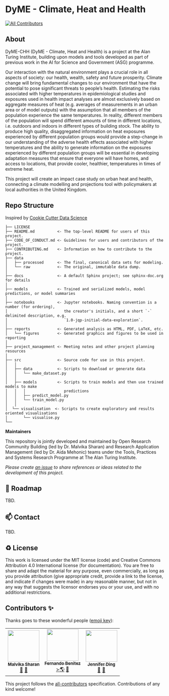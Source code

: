 # DyME - Climate, Heat and Health
<!-- ALL-CONTRIBUTORS-BADGE:START - Do not remove or modify this section -->
[![All Contributors](https://img.shields.io/badge/all_contributors-4-orange.svg?style=flat-square)](#contributors-)
<!-- ALL-CONTRIBUTORS-BADGE:END -->

## About

DyME-CHH (DyME - Climate, Heat and Health) is a project at the Alan Turing Institute, building upon models and tools developed as part of previous work in the AI for Science and Government (ASG) programme. 

Our interaction with the natural environment plays a crucial role in all aspects of society: our health, wealth, safety and future prosperity. Climate change will bring fundamental changes to our environment that have the potential to pose significant threats to people’s health. Estimating the risks associated with higher temperatures in epidemiological studies and exposures used in health impact analyses are almost exclusively based on aggregate measures of heat (e.g. averages of measurements in an urban area or of model outputs) with the assumption that all members of the population experience the same temperatures. In reality, different members of the population will spend different amounts of time in different locations, i.e. outdoors and indoors in different types of building stock. The ability to produce high quality, disaggregated information on heat exposures experienced by different population groups would provide a step-change in our understanding of the adverse health effects associated with higher temperatures and the ability to generate information on the exposures experienced by different population groups will be essential in developing adaptation measures that ensure that everyone will have homes, and access to locations, that provide cooler, healthier, temperatures in times of extreme heat. 

This project will create an impact case study on urban heat and health, connecting a climate modelling and projections tool with policymakers at local authorities in the United Kingdom. 

## Repo Structure

Inspired by [Cookie Cutter Data Science](https://github.com/drivendata/cookiecutter-data-science)

```
├── LICENSE
├── README.md          <- The top-level README for users of this project.
├── CODE_OF_CONDUCT.md <- Guidelines for users and contributors of the project.
├── CONTRIBUTING.md    <- Information on how to contribute to the project.
├── data
│   ├── processed      <- The final, canonical data sets for modeling.
│   └── raw            <- The original, immutable data dump.
│
├── docs               <- A default Sphinx project; see sphinx-doc.org for details
│
├── models             <- Trained and serialized models, model predictions, or model summaries
│
├── notebooks          <- Jupyter notebooks. Naming convention is a number (for ordering),
│                         the creator's initials, and a short `-` delimited description, e.g.
│                         `1.0-jqp-initial-data-exploration`.
│
├── reports            <- Generated analysis as HTML, PDF, LaTeX, etc.
│   └── figures        <- Generated graphics and figures to be used in reporting
│
├── project_management <- Meeting notes and other project planning resources
│
├── src                <- Source code for use in this project.
│   │
│   ├── data           <- Scripts to download or generate data
│   │   └── make_dataset.py
│   │
│   ├── models         <- Scripts to train models and then use trained models to make
│   │   │                 predictions
│   │   ├── predict_model.py
│   │   └── train_model.py
│   │
│  └── visualisation  <- Scripts to create exploratory and results oriented visualisations
│       └── visualise.py
└──
```

**Maintainers**

This repository is jointly developed and maintained by Open Research Community Building (led by Dr. Malvika Sharan) and Research Application Management (led by Dr. Aida Mehonic) teams under the Tools, Practices and Systems Research Programme at The Alan Turing Institute.

*Please create [an issue](../../issues) to share references or ideas related to the development of this project.*

🎯 Roadmap
---
TBD.

📫 Contact
---
TBD.

♻️ License
---

This work is licensed under the MIT license (code) and Creative Commons Attribution 4.0 International license (for documentation).
You are free to share and adapt the material for any purpose, even commercially,
as long as you provide attribution (give appropriate credit, provide a link to the license,
and indicate if changes were made) in any reasonable manner, but not in any way that suggests the
licensor endorses you or your use, and with no additional restrictions.

## Contributors ✨

Thanks goes to these wonderful people ([emoji key](https://allcontributors.org/docs/en/emoji-key)):

<!-- ALL-CONTRIBUTORS-LIST:START - Do not remove or modify this section -->
<!-- prettier-ignore-start -->
<!-- markdownlint-disable -->
<table>
  <tr>
    <td align="center"><a href="http://malvikasharan.github.io/"><img src="https://avatars.githubusercontent.com/u/5370471?v=4?s=100" width="100px;" alt=""/><br /><sub><b>Malvika Sharan</b></sub></a><br /><a href="#ideas-malvikasharan" title="Ideas, Planning, & Feedback">🤔</a> <a href="#content-malvikasharan" title="Health Modelling">📖</a></td>
    <td align="center"><a href="https://github.com/mfbenitezp"><img src="https://avatars.githubusercontent.com/u/4097295?v=4" width="100px;" alt=""/><br /><sub><b>Fernando Benitez</b></sub></a><br /><a href="#ideas-mfbenitezp" title="Turing Urban Analytics research associate">>🌎</a> <a href="https://github.com/alan-turing-institute/dymechh/commits?author=mfbenitezp" title="Microsimulation Modelling">📖</a></td>
    <td align="center"><a href="https://github.com/dingaaling"><img src="https://avatars.githubusercontent.com/u/5104098?s=400&u=f4f7cfa6574dc65182415a1b93363a6d2bcab63b&v=4" width="100px;" alt=""/><br /><sub><b>Jennifer Ding</b></sub></a><br /><a href="#ideas-dingaaling" title="Turing Research Application Manager">🐏</a> <a href="https://github.com/alan-turing-institute/dymechh/commits?author=dingaaling" title="Documentation">📖</a></td>
  </tr>
</table>

<!-- markdownlint-restore -->
<!-- prettier-ignore-end -->

<!-- ALL-CONTRIBUTORS-LIST:END -->

This project follows the [all-contributors](https://github.com/all-contributors/all-contributors) specification. Contributions of any kind welcome!
